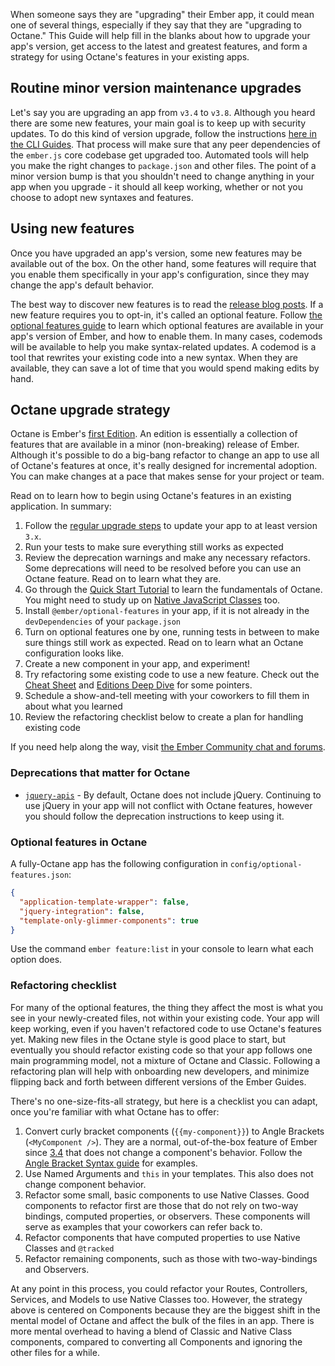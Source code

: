 When someone says they are "upgrading" their Ember app, it could mean one of several things, especially if they say that they are "upgrading to Octane."
This Guide will help fill in the blanks about how to upgrade your app's version, get access to the latest and greatest features, and form a strategy for using Octane's features in your existing apps.

## Routine minor version maintenance upgrades

Let's say you are upgrading an app from `v3.4` to `v3.8`.
Although you heard there are some new features, your main goal is to keep up with security updates.
To do this kind of version upgrade, follow the instructions [here in the CLI Guides](https://cli.emberjs.com/release/basic-use/upgrading/).
That process will make sure that any peer dependencies of the `ember.js` core codebase get upgraded too.
Automated tools will help you make the right changes to `package.json` and other files.
The point of a minor version bump is that you shouldn't need to change anything in your app when you upgrade - it should all keep working, whether or not you choose to adopt new syntaxes and features.

## Using new features

Once you have upgraded an app's version, some new features may be available out of the box.
On the other hand, some features will require that you enable them specifically in your app's configuration, since they may change the app's default behavior.

The best way to discover new features is to read the [release blog posts](https://blog.emberjs.com/tags/releases.html).
If a new feature requires you to opt-in, it's called an optional feature.
Follow [the optional features guide](../configuring-ember/optional-features/) to learn which optional features are available in your app's version of Ember, and how to enable them.
In many cases, codemods will be available to help you make syntax-related updates.
A codemod is a tool that rewrites your existing code into a new syntax.
When they are available, they can save a lot of time that you would spend making edits by hand.

## Octane upgrade strategy

Octane is Ember's [first Edition](https://emberjs.com/editions/).
An edition is essentially a collection of features that are available in a minor (non-breaking) release of Ember.
Although it's possible to do a big-bang refactor to change an app to use all of Octane's features at once, it's really designed for incremental adoption.
You can make changes at a pace that makes sense for your project or team.

Read on to learn how to begin using Octane's features in an existing application.
In summary:

1. Follow the [regular upgrade steps](https://cli.emberjs.com/release/basic-use/upgrading/) to update your app to at least version `3.x`. <!-- TODO -->
2. Run your tests to make sure everything still works as expected
3. Review the deprecation warnings and make any necessary refactors. Some deprecations will need to be resolved before you can use an Octane feature. Read on to learn what they are.
4. Go through the [Quick Start Tutorial](../getting-started/quick-start) to learn the fundamentals of Octane. You might need to study up on [Native JavaScript Classes](https://developer.mozilla.org/en-US/docs/Web/JavaScript/Reference/Statements/class) too.
5. Install `@ember/optional-features` in your app, if it is not already in the `devDependencies` of your `package.json`
6. Turn on optional features one by one, running tests in between to make sure things still work as expected. Read on to learn what an Octane configuration looks like.
7. Create a new component in your app, and experiment!
8. Try refactoring some existing code to use a new feature. Check out the [Cheat Sheet](./cheat-sheet/) and [Editions Deep Dive](./editions/) for some pointers.
8. Schedule a show-and-tell meeting with your coworkers to fill them in about what you learned 
9. Review the refactoring checklist below to create a plan for handling existing code

If you need help along the way, visit [the Ember Community chat and forums](https://emberjs.com/community/).

### Deprecations that matter for Octane

- [`jquery-apis`](https://deprecations.emberjs.com/v3.x/#toc_jquery-apis) - By default, Octane does not include jQuery. Continuing to use jQuery in your app will not conflict with Octane features, however you should follow the deprecation instructions to keep using it.

<!-- TODO -->

### Optional features in Octane

A fully-Octane app has the following configuration in `config/optional-features.json`:

```json
{
  "application-template-wrapper": false,
  "jquery-integration": false,
  "template-only-glimmer-components": true
}
```

Use the command `ember feature:list` in your console to learn what each option does.

### Refactoring checklist

For many of the optional features, the thing they affect the most is what you see in your newly-created files, not within your existing code.
Your app will keep working, even if you haven't refactored code to use Octane's features yet.
Making new files in the Octane style is good place to start, but eventually you should refactor existing code so that your app follows one main programming model, not a mixture of Octane and Classic.
Following a refactoring plan will help with onboarding new developers, and minimize flipping back and forth between different versions of the Ember Guides.

There's no one-size-fits-all strategy, but here is a checklist you can adapt, once you're familiar with what Octane has to offer:

1. Convert curly bracket components (`{{my-component}}`) to Angle Brackets (`<MyComponent />`). They are a normal, out-of-the-box feature of Ember since [3.4](https://blog.emberjs.com/2018/10/07/ember-3-4-released.html) that does not change a component's behavior. Follow the [Angle Bracket Syntax guide](../reference/syntax-conversion-guide) for examples.
2. Use Named Arguments and `this` in your templates. This also does not change component behavior.
3. Refactor some small, basic components to use Native Classes. Good components to refactor first are those that do not rely on two-way bindings, computed properties, or observers. These components will serve as examples that your coworkers can refer back to.
5. Refactor components that have computed properties to use Native Classes and `@tracked`
6. Refactor remaining components, such as those with two-way-bindings and Observers.

At any point in this process, you could refactor your Routes, Controllers, Services, and Models to use Native Classes too. However, the strategy above is centered on Components because they are the biggest shift in the mental model of Octane and affect the bulk of the files in an app.
There is more mental overhead to having a blend of Classic and Native Class components, compared to converting all Components and ignoring the other files for a while.
